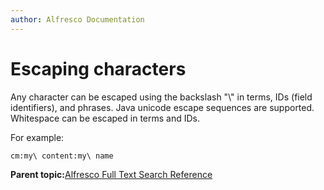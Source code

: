 ```yaml
---
author: Alfresco Documentation
---
```


# Escaping characters

Any character can be escaped using the backslash "\\" in terms, IDs (field identifiers), and phrases. Java unicode escape sequences are supported. Whitespace can be escaped in terms and IDs.

For example:

```
cm:my\ content:my\ name 
```

**Parent topic:**[Alfresco Full Text Search Reference](../concepts/searchsyntax-intro.md)

